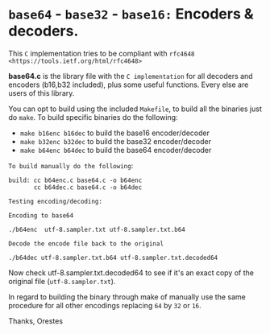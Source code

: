 # ``base64`` - ``base32`` - ``base16:`` Encoders & decoders.

This ``C`` implementation tries to be compliant with ``rfc4648 <https://tools.ietf.org/html/rfc4648>``

**base64.c** is the library file with the ``C implementation`` for all decoders and encoders (b16,b32 included), plus some useful functions. Every else are users of this library.



You can opt to build using the included ``Makefile``, to build all the binaries just do ``make``. To build specific binaries do the following:

 - ``make b16enc b16dec`` to build the base16 encoder/decoder
 - ``make b32enc b32dec`` to build the base32 encoder/decoder
 - ``make b64enc b64dec`` to build the base64 encoder/decoder


``To build manually do the following``:

    build: cc b64enc.c base64.c -o b64enc
           cc b64dec.c base64.c -o b64dec

``Testing encoding/decoding:``

``Encoding to base64``

    ./b64enc  utf-8.sampler.txt utf-8.sampler.txt.b64

``Decode the encode file back to the original``

    ./b64dec utf-8.sampler.txt.b64 utf-8.sampler.txt.decoded64


Now check utf-8.sampler.txt.decoded64 to see if it's an exact copy of the original
file (``utf-8.sampler.txt``).


In regard to building the binary through make of manually use the same  procedure for all other encodings replacing ``64`` by ``32`` or ``16``.



Thanks,
Orestes

